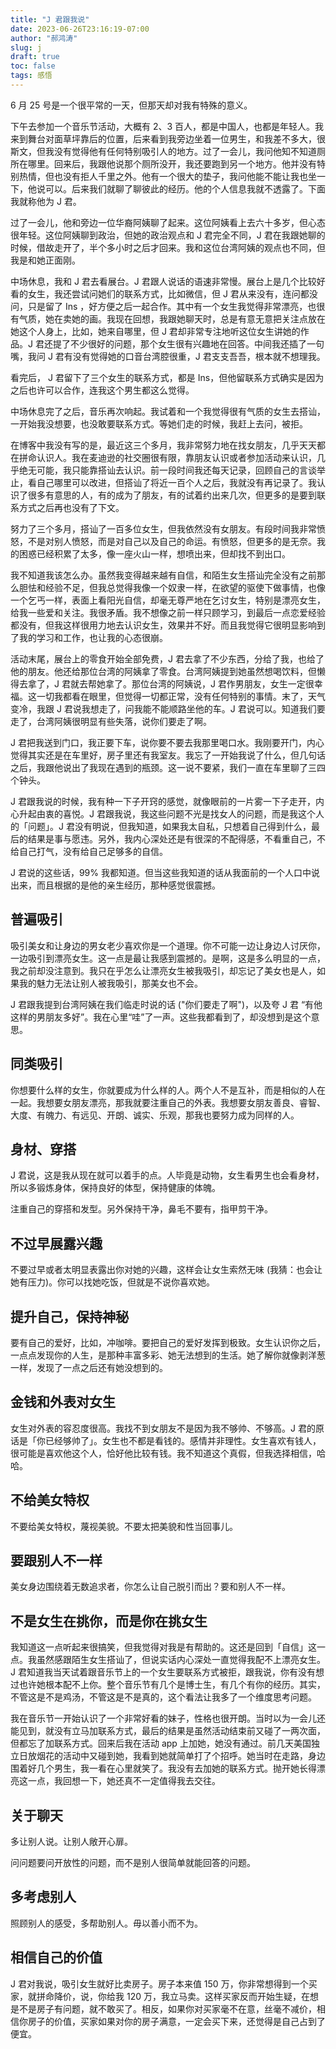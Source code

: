```yaml
---
title: "J 君跟我说"
date: 2023-06-26T23:16:19-07:00
author: "郝鸿涛"
slug: j
draft: true
toc: false
tags: 感悟
---
```


6 月 25 号是一个很平常的一天，但那天却对我有特殊的意义。

下午去参加一个音乐节活动，大概有 2、3 百人，都是中国人，也都是年轻人。我来到舞台对面草坪靠后的位置，后来看到我旁边坐着一位男生，和我差不多大，很斯文，但我没有觉得他有任何特别吸引人的地方。过了一会儿，我问他知不知道厕所在哪里。回来后，我跟他说那个厕所没开，我还要跑到另一个地方。他并没有特别热情，但也没有拒人千里之外。他有一个很大的垫子，我问他能不能让我也坐一下，他说可以。后来我们就聊了聊彼此的经历。他的个人信息我就不透露了。下面我就称他为 J 君。

过了一会儿，他和旁边一位华裔阿姨聊了起来。这位阿姨看上去六十多岁，但心态很年轻。这位阿姨聊到政治，但她的政治观点和 J 君完全不同，J 君在我跟她聊的时候，借故走开了，半个多小时之后才回来。我和这位台湾阿姨的观点也不同，但我是和她正面刚。

中场休息，我和 J 君去看展台。J 君跟人说话的语速非常慢。展台上是几个比较好看的女生，我还尝试问她们的联系方式，比如微信，但 J 君从来没有，连问都没问，只是留了 Ins ，好方便之后一起合作。其中有一个女生我觉得非常漂亮，也很有气质，她在卖她的画。我现在回想，我跟她聊天时，总是有意无意把关注点放在她这个人身上，比如，她来自哪里，但 J 君却非常专注地听这位女生讲她的作品。J 君还提了不少很好的问题，那个女生很有兴趣地在回答。中间我还插了一句嘴，我问 J 君有没有觉得她的口音台湾腔很重，J 君支支吾吾，根本就不想理我。

看完后， J 君留下了三个女生的联系方式，都是 Ins，但他留联系方式确实是因为之后也许可以合作，连我这个男生都这么觉得。

中场休息完了之后，音乐再次响起。我试着和一个我觉得很有气质的女生去搭讪，一开始我没想要，也没敢要联系方式。等她们走的时候，我赶上去问，被拒。

在博客中我没有写的是，最近这三个多月，我非常努力地在找女朋友，几乎天天都在拼命认识人。我在麦迪逊的社交圈很有限，靠朋友认识或者参加活动来认识，几乎绝无可能，我只能靠搭讪去认识。前一段时间我还每天记录，回顾自己的言谈举止，看自己哪里可以改进，但搭讪了将近一百个人之后，我就没有再记录了。我认识了很多有意思的人，有的成为了朋友，有的试着约出来几次，但更多的是要到联系方式之后再也没有了下文。

努力了三个多月，搭讪了一百多位女生，但我依然没有女朋友。有段时间我非常愤怒，不是对别人愤怒，而是对自己以及自己的命运。有愤怒，但更多的是无奈。我的困惑已经积累了太多，像一座火山一样，想喷出来，但却找不到出口。

我不知道我该怎么办。虽然我变得越来越有自信，和陌生女生搭讪完全没有之前那么胆怯和经验不足，但我总觉得我像一个奴隶一样，在欲望的驱使下做事情，也像一个乞丐一样，表面上看阳光自信，却毫无尊严地在乞讨女生，特别是漂亮女生，给我一些爱和关注。我很矛盾。我不想像之前一样只顾学习，到最后一点恋爱经验都没有，但我这样很用力地去认识女生，效果并不好。而且我觉得它很明显影响到了我的学习和工作，也让我的心态很崩。

活动末尾，展台上的零食开始全部免费，J 君去拿了不少东西，分给了我，也给了他的朋友。他还给那位台湾的阿姨拿了零食。台湾阿姨提到她虽然想喝饮料，但懒得去拿了，J 君就去帮她拿了。那位台湾的阿姨说，J 君作男朋友，女生一定很幸福。这一切我都看在眼里，但觉得一切都正常，没有任何特别的事情。末了，天气变冷，我跟 J 君说我想走了，问我能不能顺路坐他的车。J 君说可以。知道我们要走了，台湾阿姨很明显有些失落，说你们要走了啊。

J 君把我送到门口，我正要下车，说你要不要去我那里喝口水。我刚要开门，内心觉得其实还是在车里好，房子里还有我室友。我忘了一开始我说了什么，但几句话之后，我跟他说出了我现在遇到的瓶颈。这一说不要紧，我们一直在车里聊了三四个钟头。

J 君跟我说的时候，我有种一下子开窍的感觉，就像眼前的一片雾一下子走开，内心升起由衷的喜悦。J 君跟我说，我这些问题不光是找女人的问题，而是我这个人的「问题」。J 君没有明说，但我知道，如果我太自私，只想着自己得到什么，最后的结果是事与愿违。另外，我内心深处还是有很深的不配得感，不看重自己，不给自己打气，没有给自己足够多的自信。

J 君说的这些话，99% 我都知道。但当这些我知道的话从我面前的一个人口中说出来，而且根据的是他的亲生经历，那种感觉很震撼。

## 普遍吸引

吸引美女和让身边的男女老少喜欢你是一个道理。你不可能一边让身边人讨厌你，一边吸引到漂亮女生。这一点是最让我感到震撼的。是啊，这是多么明显的一点，我之前却没注意到。我只在乎怎么让漂亮女生被我吸引，却忘记了美女也是人，如果我的魅力无法让别人被我吸引，那美女也不会。

J 君跟我提到台湾阿姨在我们临走时说的话 ("你们要走了啊")，以及夸 J 君 “有他这样的男朋友多好”。我在心里“哇”了一声。这些我都看到了，却没想到是这个意思。

## 同类吸引

你想要什么样的女生，你就要成为什么样的人。两个人不是互补，而是相似的人在一起。我想要女朋友漂亮，那我就要注重自己的外表。我想要女朋友善良、睿智、大度、有魄力、有远见、开朗、诚实、乐观，那我也要努力成为同样的人。

## 身材、穿搭

J 君说，这是我从现在就可以着手的点。人毕竟是动物，女生看男生也会看身材，所以多锻炼身体，保持良好的体型，保持健康的体魄。

注重自己的穿搭和发型。另外保持干净，鼻毛不要有，指甲剪干净。

## 不过早展露兴趣

不要过早或者太明显表露出你对她的兴趣，这样会让女生索然无味 (我猜：也会让她有压力)。你可以找她吃饭，但就是不说你喜欢她。

## 提升自己，保持神秘

要有自己的爱好，比如，冲咖啡。要把自己的爱好发挥到极致。女生认识你之后，一点点发现你的人生，是那种丰富多彩、她无法想到的生活。她了解你就像剥洋葱一样，发现了一点之后还有她没想到的。

## 金钱和外表对女生

女生对外表的容忍度很高。我找不到女朋友不是因为我不够帅、不够高。J 君的原话是「你已经够帅了」。女生也不都是看钱的。感情并非理性。女生喜欢有钱人，很可能是喜欢他这个人，恰好他比较有钱。我不知道这个真假，但我选择相信，哈哈。

## 不给美女特权

不要给美女特权，蔑视美貌。不要太把美貌和性当回事儿。

## 要跟别人不一样

美女身边围绕着无数追求者，你怎么让自己脱引而出？要和别人不一样。

## 不是女生在挑你，而是你在挑女生

我知道这一点听起来很搞笑，但我觉得对我是有帮助的。这还是回到「自信」这一点。我虽然感跟陌生女生搭讪了，但说实话内心深处一直觉得我配不上漂亮女生。J 君知道我当天试着跟音乐节上的一个女生要联系方式被拒，跟我说，你有没有想过也许她根本配不上你。整个音乐节有几个是博士生，有几个有你的经历。其实，不管这是不是鸡汤，不管这是不是真的，这个看法让我多了一个维度思考问题。

我在音乐节一开始认识了一个非常好看的妹子，性格也很开朗。当时以为一会儿还能见到，就没有立马加联系方式，最后的结果是虽然活动结束前又碰了一两次面，但都忘了加联系方式。回来后我在活动 app 上加她，她没有通过。前几天美国独立日放烟花的活动中又碰到她，我看到她就简单打了个招呼。她当时在走路，身边围着好几个男生，我一看在心里就笑了。我没有去加她的联系方式。抛开她长得漂亮这一点，我回想一下，她还真不一定值得我去交往。

## 关于聊天

多让别人说。让别人敞开心扉。

问问题要问开放性的问题，而不是别人很简单就能回答的问题。

## 多考虑别人

照顾别人的感受，多帮助别人。毋以善小而不为。

## 相信自己的价值

J 君对我说，吸引女生就好比卖房子。房子本来值 150 万，你非常想得到一个买家，就拼命降价，说，你给我 120 万，我立马卖。这样买家反而开始生疑，在想是不是房子有问题，就不敢买了。相反，如果你对买家毫不在意，丝毫不减价，相信你房子的价值，买家如果对你的房子满意，一定会买下来，还觉得是自己占到了便宜。
